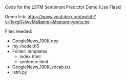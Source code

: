 Code for the LSTM Sentiment Predictor Demo (Use Flask)

Demo link: https://www.youtube.com/watch?v=1vxgGyiwvMs&amp=&feature=youtu.be

Files needed:
 - GoogleNews_100K.npy
 - my_model.h5
 - Folder: templates
    - index.html
    - sentence.html
 - GoogleNews_100K_vocab.txt
 - lstm.py
